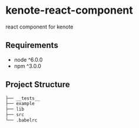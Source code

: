 # kenote-react-component

react component for kenote

## Requirements

- node ^6.0.0
- npm ^3.0.0

## Project Structure

```bash
├── __tests__
├── example
├── lib
├── src
└── .babelrc
```